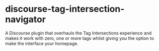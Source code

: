 # discourse-tag-intersection-navigator

A Discourse plugin that overhauls the Tag Intersections experience and makes it work with zero, one or more tags whilst giving you the option to make the interface your homepage.